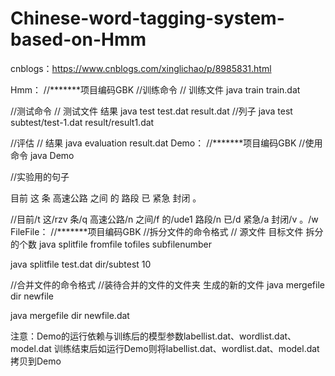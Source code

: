 # Chinese-word-tagging-system-based-on-Hmm
cnblogs：https://www.cnblogs.com/xinglichao/p/8985831.html




Hmm：
//*******项目编码GBK
//训练命令
//         训练文件
java train train.dat

//测试命令
//        测试文件   结果
java test test.dat result.dat
//列子
java test subtest/test-1.dat result/result1.dat

//评估
//              结果
java evaluation result.dat
Demo：
//*******项目编码GBK
//使用命令
java Demo

//实验用的句子

目前 这 条 高速公路 之间 的 路段 已 紧急 封闭 。

//目前/t 这/rzv 条/q 高速公路/n 之间/f 的/ude1 路段/n 已/d 紧急/a 封闭/v 。/w
FileFile：
//*******项目编码GBK
//拆分文件的命令格式
//             源文件  目标文件  拆分的个数
java splitfile fromfile tofiles subfilenumber

java splitfile test.dat dir/subtest 10

//合并文件的命令格式
//装待合并的文件的文件夹  生成的新的文件
java mergefile dir newfile

java mergefile dir newfile.dat

注意：Demo的运行依赖与训练后的模型参数labellist.dat、wordlist.dat、model.dat
训练结束后如运行Demo则将labellist.dat、wordlist.dat、model.dat拷贝到Demo

